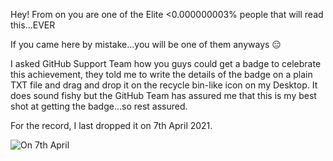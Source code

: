 Hey! From on you are one of the Elite <0.000000003% people that will read this...EVER

If you came here by mistake...you will be one of them anyways 😑

I asked GitHub Support Team how you guys could get a badge to celebrate this achievement, they told me to write the details of the badge on a plain TXT file and drag and drop it on the recycle bin-like icon on my Desktop. It does sound fishy but the GitHub Team has assured me that this is my best shot at getting the badge...so rest assured.

For the record, I last dropped it on 7th April 2021.

![On 7th April](https://codeimperfect.ml/download/Request.jpg)
